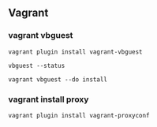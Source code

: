 ## Vagrant

### vagrant vbguest

`vagrant plugin install vagrant-vbguest`

`vbguest --status`

`vagrant vbguest --do install`

### vagrant install proxy

`vagrant plugin install vagrant-proxyconf`
